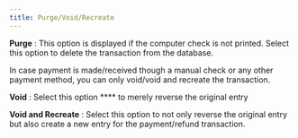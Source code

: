 ```yaml
---
title: Purge/Void/Recreate
---
```



**Purge**
: This option is displayed if the computer check is  not printed. Select this option to delete the transaction from the database.


In case payment is made/received though a manual check or any other  payment method, you can only void/void and recreate the transaction.


**Void**
: Select this option **** to merely reverse the original entry


**Void and Recreate**
: Select this option to not only reverse the original  entry but also create a new entry for the payment/refund transaction.
